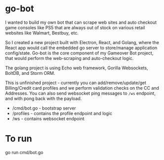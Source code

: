 # go-bot

I wanted to build my own bot that can scrape web sites and auto checkout game consoles like PS5 that are always out of stock on various retail websites like Walmart, Bestbuy, etc.

So I created a new project built with Electron, React, and Golang, where the React app would call the embedded go server to store/manage application config/state. Go-bot is the core component of my Gameover Bot project, that would perform the web-scraping and auto-checkout logic.

The golang project is using Echo web framework, Gorilla Websockets, BoltDB, and Storm ORM.

This is unfinished project - currently you can add/remove/update/get Billing/Credit card profiles and we perform validation checks on the CC and Addresses. You can also send websocket ping messages to `/ws` endpoint, and with pong back with the payload. 

- /cmd/bot.go - bootstrap server
- /profiles - contains the profile endpoint and logic
- /ws - contains websocket endpoint

# To run
go run cmd/bot.go
